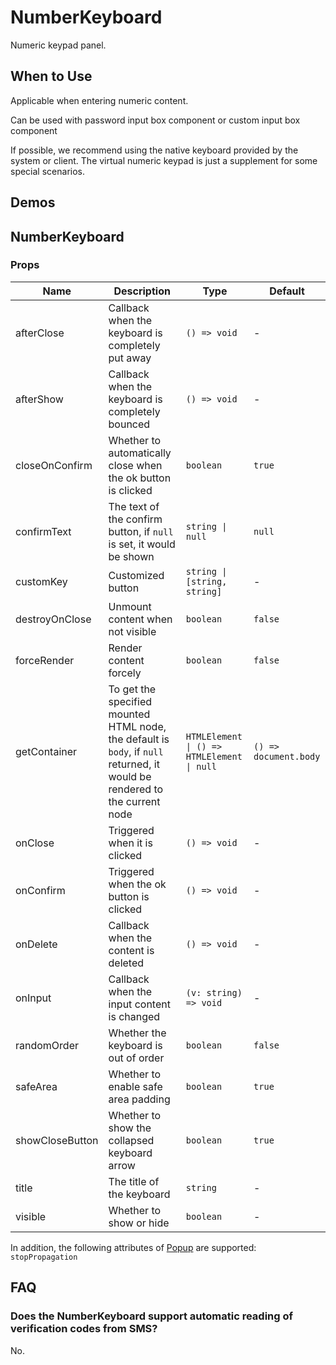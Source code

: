 # NumberKeyboard <Experimental></Experimental>

Numeric keypad panel.

## When to Use

Applicable when entering numeric content.

Can be used with password input box component or custom input box component

If possible, we recommend using the native keyboard provided by the system or client. The virtual numeric keypad is just a supplement for some special scenarios.

## Demos

<code src="./demos/demo1.tsx"></code>

<code src="./demos/demo2.tsx"></code>

## NumberKeyboard

### Props

| Name | Description | Type | Default |
| --- | --- | --- | --- |
| afterClose | Callback when the keyboard is completely put away | `() => void` | - |
| afterShow | Callback when the keyboard is completely bounced | `() => void` | - |
| closeOnConfirm | Whether to automatically close when the ok button is clicked | `boolean` | `true` |
| confirmText | The text of the confirm button, if `null` is set, it would be shown | `string \| null` | `null` |
| customKey | Customized button | `string \| [string, string]` | - |
| destroyOnClose | Unmount content when not visible | `boolean` | `false` |
| forceRender | Render content forcely | `boolean` | `false` |
| getContainer | To get the specified mounted HTML node, the default is `body`, if `null` returned, it would be rendered to the current node | `HTMLElement \| () => HTMLElement \| null` | `() => document.body` |
| onClose | Triggered when it is clicked | `() => void` | - |
| onConfirm | Triggered when the ok button is clicked | `() => void` | - |
| onDelete | Callback when the content is deleted | `() => void` | - |
| onInput | Callback when the input content is changed | `(v: string) => void` | - |
| randomOrder | Whether the keyboard is out of order | `boolean` | `false` |
| safeArea | Whether to enable safe area padding | `boolean` | `true` |
| showCloseButton | Whether to show the collapsed keyboard arrow | `boolean` | `true` |
| title | The title of the keyboard | `string` | - |
| visible | Whether to show or hide | `boolean` | - |

In addition, the following attributes of [Popup](/components/popup) are supported: `stopPropagation`

## FAQ

### Does the NumberKeyboard support automatic reading of verification codes from SMS?

No.
